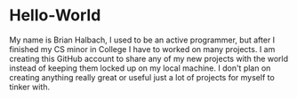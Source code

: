 # Hello-World
My name is Brian Halbach, I used to be an active programmer, but after I finished my CS minor in College I have to worked on many projects. I am creating this GitHub account to share any of my new projects with the world instead of keeping them locked up on my local machine. I don't plan on creating anything really great or useful just a lot of projects for myself to tinker with.
